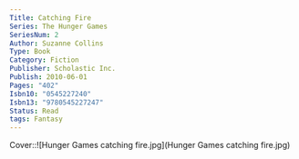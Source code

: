 ```yaml
---
Title: Catching Fire
Series: The Hunger Games
SeriesNum: 2
Author: Suzanne Collins
Type: Book
Category: Fiction
Publisher: Scholastic Inc.
Publish: 2010-06-01
Pages: "402"
Isbn10: "0545227240"
Isbn13: "9780545227247"
Status: Read
tags: Fantasy
---
```


Cover::![Hunger Games catching fire.jpg](Hunger Games catching fire.jpg)







